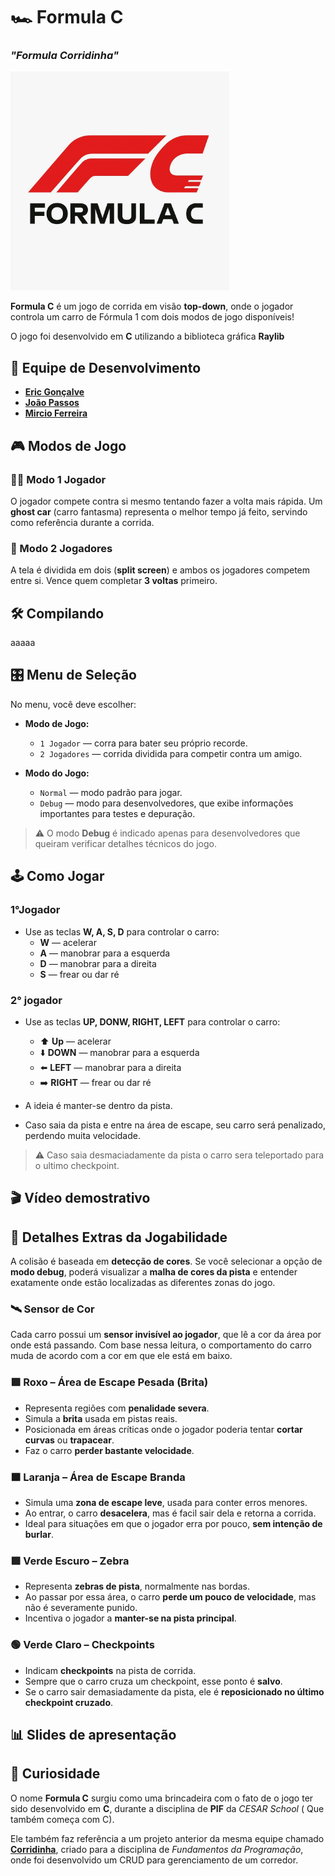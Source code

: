 # 🏎️ Formula C
### *"Formula Corridinha"*

<img src="resources/readme/Logo.jpeg" alt="Logo do projeto" width="350"/>

**Formula C** é um jogo de corrida em visão **top-down**, onde o jogador controla um carro de Fórmula 1 com dois modos de jogo disponíveis!

O jogo foi desenvolvido em **C** utilizando a biblioteca gráfica **Raylib**

## 👥 Equipe de Desenvolvimento

- [**Eric Gonçalve**](https://github.com/eric-albuquer) 
- [**João Passos**](https://github.com/iampassos)
- [**Mircio Ferreira**](https://github.com/Mircio-Ferreira)

## 🎮 Modos de Jogo

### 🧍‍♂️ Modo 1 Jogador  
O jogador compete contra si mesmo tentando fazer a volta mais rápida. Um **ghost car** (carro fantasma) representa o melhor tempo já feito, servindo como referência durante a corrida.

### 👥 Modo 2 Jogadores  
A tela é dividida em dois (**split screen**) e ambos os jogadores competem entre si. Vence quem completar **3 voltas** primeiro.


 ## 🛠️ Compilando

 aaaaa

## 🎛️ Menu de Seleção

No menu, você deve escolher:

- **Modo de Jogo:**
  - `1 Jogador` — corra para bater seu próprio recorde.
  - `2 Jogadores` — corrida dividida para competir contra um amigo.

- **Modo do Jogo:**
  - `Normal` — modo padrão para jogar.
  - `Debug` — modo para desenvolvedores, que exibe informações importantes para testes e depuração.

> ⚠️ O modo **Debug** é indicado apenas para desenvolvedores que queiram verificar detalhes técnicos do jogo.



## 🕹️ Como Jogar

### 1°Jogador

- Use as teclas **W, A, S, D** para controlar o carro:
  - **W** — acelerar
  - **A** — manobrar para a esquerda
  - **D** — manobrar para a direita
  - **S** — frear ou dar ré

### 2° jogador

- Use as teclas **UP, DONW, RIGHT, LEFT** para controlar o carro:
  - ⬆️ **Up** — acelerar
  - ⬇️ **DOWN** — manobrar para a esquerda
  - ⬅️ **LEFT** — manobrar para a direita
  - ➡️ **RIGHT** — frear ou dar ré

- A ideia é manter-se dentro da pista.
- Caso saia da pista e entre na área de escape, seu carro será penalizado, perdendo muita velocidade.
> ⚠️ Caso saia desmaciadamente da pista o carro sera teleportado para o ultimo checkpoint.




## 🎬 Vídeo demostrativo


## 🧠 Detalhes Extras da Jogabilidade

A colisão é baseada em **detecção de cores**. Se você selecionar a opção de **modo debug**, poderá visualizar a **malha de cores da pista** e entender exatamente onde estão localizadas as diferentes zonas do jogo.

### 🛰️ Sensor de Cor
Cada carro possui um **sensor invisível ao jogador**, que lê a cor da área por onde está passando. Com base nessa leitura, o comportamento do carro muda de acordo com a cor em que ele está em baixo.

### 🟪 Roxo – Área de Escape Pesada (Brita)
- Representa regiões com **penalidade severa**.
- Simula a **brita** usada em pistas reais.
- Posicionada em áreas críticas onde o jogador poderia tentar **cortar curvas** ou **trapacear**.
- Faz o carro **perder bastante velocidade**.

### 🟧 Laranja – Área de Escape Branda
- Simula uma **zona de escape leve**, usada para conter erros menores.
- Ao entrar, o carro **desacelera**, mas é facil sair dela e retorna a corrida.
- Ideal para situações em que o jogador erra por pouco, **sem intenção de burlar**.

### 🟩 Verde Escuro – Zebra
- Representa **zebras de pista**, normalmente nas bordas.
- Ao passar por essa área, o carro **perde um pouco de velocidade**, mas não é severamente punido.
- Incentiva o jogador a **manter-se na pista principal**.

### 🟢 Verde Claro – Checkpoints
- Indicam **checkpoints** na pista de corrida.
- Sempre que o carro cruza um checkpoint, esse ponto é **salvo**.
- Se o carro sair demasiadamente da pista, ele é **reposicionado no último checkpoint cruzado**.

## 📊 Slides de apresentação



## 🧐 Curiosidade

O nome **Formula C** surgiu como uma brincadeira com o fato de o jogo ter sido desenvolvido em **C**, durante a disciplina de **PIF** da *CESAR School* ( Que também começa com C).  

Ele também faz referência a um projeto anterior da mesma equipe chamado [**Corridinha**](https://github.com/iampassos/projeto-fp-cesar), criado para a disciplina de *Fundamentos da Programação*, onde foi desenvolvido um CRUD para gerenciamento de um corredor.  

